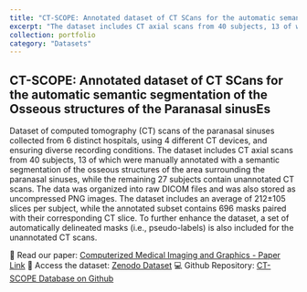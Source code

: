 ```yaml
---
title: "CT-SCOPE: Annotated dataset of CT SCans for the automatic semantic segmentation of the Osseous structures of the Paranasal sinusEs"
excerpt: "The dataset includes CT axial scans from 40 subjects, 13 of which were manually annotated with a semantic segmentation of the osseous structures of the area surrounding the paranasal sinuses."
collection: portfolio
category: "Datasets"
---
```


## CT-SCOPE: Annotated dataset of CT SCans for the automatic semantic segmentation of the Osseous structures of the Paranasal sinusEs
Dataset of computed tomography (CT) scans of the paranasal sinuses collected from 6 distinct hospitals, using 4 different CT devices, and ensuring diverse recording conditions. The dataset includes CT axial scans from 40 subjects, 13 of which were manually annotated with a semantic segmentation of the osseous structures of the area surrounding the paranasal sinuses, while the remaining 27 subjects contain unannotated CT scans. The data was organized into raw DICOM files and was also stored as uncompressed PNG images. The dataset includes an average of 212±105 slices per subject, while the annotated subset contains 696 masks paired with their corresponding CT slice. To further enhance the dataset, a set of automatically delineated masks (i.e., pseudo-labels) is also included for the unannotated CT scans.

🔗 Read our paper: [Computerized Medical Imaging and Graphics - Paper Link](https://doi.org/10.1016/j.compmedimag.2025.102541)
📂 Access the dataset: [Zenodo Dataset](https://zenodo.org/records/15085103)
💻 Github Repository: [CT-SCOPE Database on Github](https://github.com/BYO-UPM/Craneal_CT)
